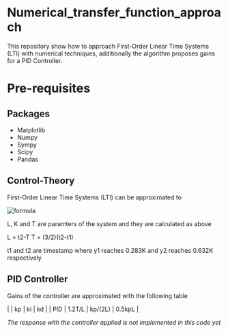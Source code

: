 # Numerical_transfer_function_approach
This repository show how to approach First-Order Linear Time Systems (LTI) with numerical techniques, additionally the algorithm proposes gains for a PID Controller.

# Pre-requisites
## Packages
- Matplotlib
- Numpy
- Sympy
- Scipy
- Pandas

## Control-Theory
First-Order Linear Time Systems (LTI) can be approximated to

![formula](https://render.githubusercontent.com/render/math?math=\hat{G}(s)=\frac{Ke^{-sL}}{sT%2B1})


L, K and T are paramters of the system and they are calculated as above

L = t2-T
T = (3/2)(t2-t1)

t1 and t2 are timestamp where y1 reaches 0.283K and y2 reaches 0.632K respectively

## PID Controller
Gains of the controller are approximated with the following table

|       |	 kp	 | 	ki	 | kd |
|  PID	| 1.2T/L | kp/(2L)	| 0.5kpL |

*The response with the controller applied is not implemented in this code yet*